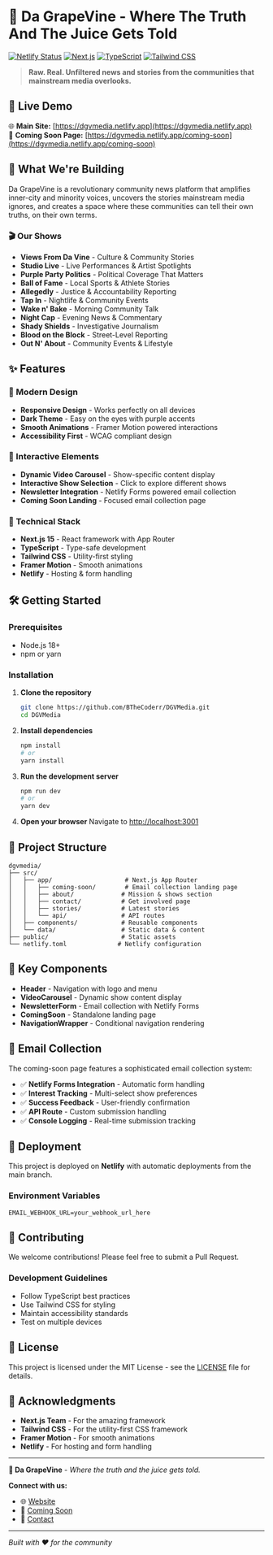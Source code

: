 # 🍇 Da GrapeVine - Where The Truth And The Juice Gets Told

[![Netlify Status](https://api.netlify.com/api/v1/badges/your-site-id/deploy-status)](https://app.netlify.com/sites/dgvmedia)
[![Next.js](https://img.shields.io/badge/Next.js-15.3.2-black?style=flat&logo=next.js)](https://nextjs.org/)
[![TypeScript](https://img.shields.io/badge/TypeScript-5.0-blue?style=flat&logo=typescript)](https://www.typescriptlang.org/)
[![Tailwind CSS](https://img.shields.io/badge/Tailwind_CSS-3.0-38B2AC?style=flat&logo=tailwind-css)](https://tailwindcss.com/)

> **Raw. Real. Unfiltered news and stories from the communities that mainstream media overlooks.**

## 🚀 Live Demo

🌐 **Main Site:** [https://dgvmedia.netlify.app](https://dgvmedia.netlify.app)  
📧 **Coming Soon Page:** [https://dgvmedia.netlify.app/coming-soon](https://dgvmedia.netlify.app/coming-soon)

## 🎯 What We're Building

Da GrapeVine is a revolutionary community news platform that amplifies inner-city and minority voices, uncovers the stories mainstream media ignores, and creates a space where these communities can tell their own truths, on their own terms.

### 🎬 Our Shows
- **Views From Da Vine** - Culture & Community Stories
- **Studio Live** - Live Performances & Artist Spotlights  
- **Purple Party Politics** - Political Coverage That Matters
- **Ball of Fame** - Local Sports & Athlete Stories
- **Allegedly** - Justice & Accountability Reporting
- **Tap In** - Nightlife & Community Events
- **Wake n' Bake** - Morning Community Talk
- **Night Cap** - Evening News & Commentary
- **Shady Shields** - Investigative Journalism
- **Blood on the Block** - Street-Level Reporting
- **Out N' About** - Community Events & Lifestyle

## ✨ Features

### 🎨 Modern Design
- **Responsive Design** - Works perfectly on all devices
- **Dark Theme** - Easy on the eyes with purple accents
- **Smooth Animations** - Framer Motion powered interactions
- **Accessibility First** - WCAG compliant design

### 📱 Interactive Elements
- **Dynamic Video Carousel** - Show-specific content display
- **Interactive Show Selection** - Click to explore different shows
- **Newsletter Integration** - Netlify Forms powered email collection
- **Coming Soon Landing** - Focused email collection page

### 🔧 Technical Stack
- **Next.js 15** - React framework with App Router
- **TypeScript** - Type-safe development
- **Tailwind CSS** - Utility-first styling
- **Framer Motion** - Smooth animations
- **Netlify** - Hosting & form handling

## 🛠️ Getting Started

### Prerequisites
- Node.js 18+ 
- npm or yarn

### Installation

1. **Clone the repository**
   ```bash
   git clone https://github.com/BTheCoderr/DGVMedia.git
   cd DGVMedia
   ```

2. **Install dependencies**
   ```bash
   npm install
   # or
   yarn install
   ```

3. **Run the development server**
   ```bash
   npm run dev
   # or
   yarn dev
   ```

4. **Open your browser**
   Navigate to [http://localhost:3001](http://localhost:3001)

## 📁 Project Structure

```
dgvmedia/
├── src/
│   ├── app/                    # Next.js App Router
│   │   ├── coming-soon/        # Email collection landing page
│   │   ├── about/             # Mission & shows section
│   │   ├── contact/           # Get involved page
│   │   ├── stories/           # Latest stories
│   │   └── api/               # API routes
│   ├── components/            # Reusable components
│   └── data/                  # Static data & content
├── public/                    # Static assets
└── netlify.toml              # Netlify configuration
```

## 🎨 Key Components

- **Header** - Navigation with logo and menu
- **VideoCarousel** - Dynamic show content display
- **NewsletterForm** - Email collection with Netlify Forms
- **ComingSoon** - Standalone landing page
- **NavigationWrapper** - Conditional navigation rendering

## 📧 Email Collection

The coming-soon page features a sophisticated email collection system:

- ✅ **Netlify Forms Integration** - Automatic form handling
- ✅ **Interest Tracking** - Multi-select show preferences
- ✅ **Success Feedback** - User-friendly confirmation
- ✅ **API Route** - Custom submission handling
- ✅ **Console Logging** - Real-time submission tracking

## 🚀 Deployment

This project is deployed on **Netlify** with automatic deployments from the main branch.

### Environment Variables
```env
EMAIL_WEBHOOK_URL=your_webhook_url_here
```

## 🤝 Contributing

We welcome contributions! Please feel free to submit a Pull Request.

### Development Guidelines
- Follow TypeScript best practices
- Use Tailwind CSS for styling
- Maintain accessibility standards
- Test on multiple devices

## 📄 License

This project is licensed under the MIT License - see the [LICENSE](LICENSE) file for details.

## 🙏 Acknowledgments

- **Next.js Team** - For the amazing framework
- **Tailwind CSS** - For the utility-first CSS framework
- **Framer Motion** - For smooth animations
- **Netlify** - For hosting and form handling

---

**🍇 Da GrapeVine** - *Where the truth and the juice gets told.*

**Connect with us:**
- 🌐 [Website](https://dgvmedia.netlify.app)
- 📧 [Coming Soon](https://dgvmedia.netlify.app/coming-soon)
- 📱 [Contact](https://dgvmedia.netlify.app/contact)

---

*Built with ❤️ for the community*

